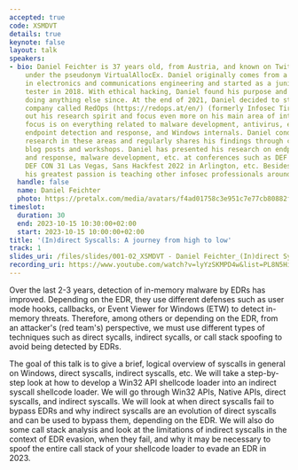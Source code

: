 ```yaml
---
accepted: true
code: XSMDVT
details: true
keynote: false
layout: talk
speakers:
- bio: Daniel Feichter is 37 years old, from Austria, and known on Twitter and elsewhere
    under the pseudonym VirtualAllocEx. Daniel originally comes from a background
    in electronics and communications engineering and started as a junior penetration
    tester in 2018. With ethical hacking, Daniel found his purpose and can't imagine
    doing anything else since. At the end of 2021, Daniel decided to start his own
    company called RedOps (https://redops.at/en/) (formerly Infosec Tirol) to live
    out his research spirit and focus even more on his main area of interest. Daniel's
    focus is on everything related to malware development, antivirus, endpoint protection,
    endpoint detection and response, and Windows internals. Daniel conducts ongoing
    research in these areas and regularly shares his findings through conference presentations,
    blog posts and workshops. Daniel has presented his research on endpoint detection
    and response, malware development, etc. at conferences such as DEF CON 30 and
    DEF CON 31 Las Vegas, Sans Hackfest 2022 in Arlington, etc. Besides IT security,
    his greatest passion is teaching other infosec professionals around the world.
  handle: false
  name: Daniel Feichter
  photo: https://pretalx.com/media/avatars/f4ad01758c3e951c7e77cb80882fb6e7_Mc0LrrK.jpg
timeslot:
  duration: 30
  end: 2023-10-15 10:30:00+02:00
  start: 2023-10-15 10:00:00+02:00
title: '(In)direct Syscalls: A journey from high to low'
track: 1
slides_uri: /files/slides/001-02_XSMDVT - Daniel Feichter_(In)direct Syscalls_ A journey from high to low.pdf
recording_uri: https://www.youtube.com/watch?v=lyYzSKMPD4w&list=PL8N5HiRDvZ-dVdLNXf6kC3WDi8AWBS27g&index=4
---
```


Over the last 2-3 years, detection of in-memory malware by EDRs has improved.
Depending on the EDR, they use different defenses such as user mode hooks, callbacks, or Event Viewer for Windows (ETW) to detect in-memory threats.
Therefore, among others or depending on the EDR, from an attacker's (red team's) perspective, we must use different types of techniques such as direct sycalls, indirect sycalls, or call stack spoofing to avoid being detected by EDRs.

The goal of this talk is to give a brief, logical overview of syscalls in general on Windows, direct syscalls, indirect syscalls, etc.
We will take a step-by-step look at how to develop a Win32 API shellcode loader into an indirect syscall shellcode loader.
We will go through Win32 APIs, Native APIs, direct syscalls, and indirect syscalls.
We will look at when direct syscalls fail to bypass EDRs and why indirect syscalls are an evolution of direct syscalls and can be used to bypass them, depending on the EDR.
We will also do some call stack analysis and look at the limitations of indirect syscalls in the context of EDR evasion, when they fail, and why it may be necessary to spoof the entire call stack of your shellcode loader to evade an EDR in 2023.